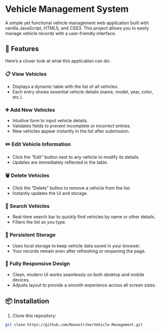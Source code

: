 # Vehicle Management System

A simple yet functional vehicle management web application built with vanilla JavaScript, HTML5, and CSS3. This project allows you to easily manage vehicle records with a user-friendly interface.

## 🚀 Features

Here’s a closer look at what this application can do:

### 📋 View Vehicles
- Displays a dynamic table with the list of all vehicles.
- Each entry shows essential vehicle details (name, model, year, color, etc.).

### ➕ Add New Vehicles
- Intuitive form to input vehicle details.
- Validates fields to prevent incomplete or incorrect entries.
- New vehicles appear instantly in the list after submission.

### ✏️ Edit Vehicle Information
- Click the “Edit” button next to any vehicle to modify its details.
- Updates are immediately reflected in the table.

### 🗑️ Delete Vehicles
- Click the “Delete” button to remove a vehicle from the list.
- Instantly updates the UI and storage.

### 🔎 Search Vehicles
- Real-time search bar to quickly find vehicles by name or other details.
- Filters the list as you type.

### 💾 Persistent Storage
- Uses local storage to keep vehicle data saved in your browser.
- Your records remain even after refreshing or reopening the page.

### 📱 Fully Responsive Design
- Clean, modern UI works seamlessly on both desktop and mobile devices.
- Adjusts layout to provide a smooth experience across all screen sizes.

## 📦 Installation

1. Clone this repository:

```bash
git clone https://github.com/Nanastrike/Vehicle-Management.git
